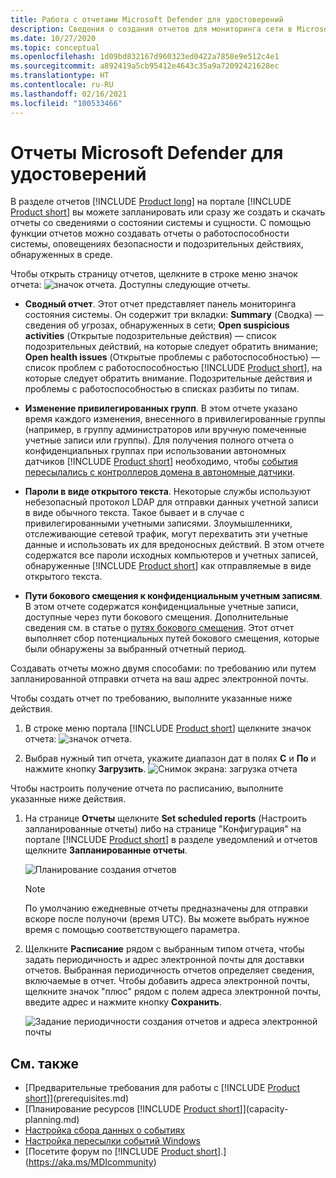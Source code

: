 ```yaml
---
title: Работа с отчетами Microsoft Defender для удостоверений
description: Сведения о создания отчетов для мониторинга сети в Microsoft Defender для удостоверений.
ms.date: 10/27/2020
ms.topic: conceptual
ms.openlocfilehash: 1d09bd832167d960323ed0422a7858e9e512c4e1
ms.sourcegitcommit: a892419a5cb95412e4643c35a9a72092421628ec
ms.translationtype: HT
ms.contentlocale: ru-RU
ms.lasthandoff: 02/16/2021
ms.locfileid: "100533466"
---
```

# <a name="microsoft-defender-for-identity-reports"></a>Отчеты Microsoft Defender для удостоверений

В разделе отчетов [!INCLUDE [Product long](includes/product-long.md)] на портале [!INCLUDE [Product short](includes/product-short.md)] вы можете запланировать или сразу же создать и скачать отчеты со сведениями о состоянии системы и сущности. С помощью функции отчетов можно создавать отчеты о работоспособности системы, оповещениях безопасности и подозрительных действиях, обнаруженных в среде.

Чтобы открыть страницу отчетов, щелкните в строке меню значок отчета: ![значок отчета](media/report-icon.png).
Доступны следующие отчеты.

- **Сводный отчет**. Этот отчет представляет панель мониторинга состояния системы. Он содержит три вкладки: **Summary** (Сводка) — сведения об угрозах, обнаруженных в сети; **Open suspicious activities** (Открытые подозрительные действия) — список подозрительных действий, на которые следует обратить внимание; **Open health issues** (Открытые проблемы с работоспособностью) — список проблем с работоспособностью [!INCLUDE [Product short](includes/product-short.md)], на которые следует обратить внимание. Подозрительные действия и проблемы с работоспособностью в списках разбиты по типам.

- **Изменение привилегированных групп**. В этом отчете указано время каждого изменения, внесенного в привилегированные группы (например, в группу администраторов или вручную помеченные учетные записи или группы). Для получения полного отчета о конфиденциальных группах при использовании автономных датчиков [!INCLUDE [Product short](includes/product-short.md)] необходимо, чтобы [события пересылались с контроллеров домена в автономные датчики](configure-event-forwarding.md).

- **Пароли в виде открытого текста**. Некоторые службы используют небезопасный протокол LDAP для отправки данных учетной записи в виде обычного текста. Такое бывает и в случае с привилегированными учетными записями. Злоумышленники, отслеживающие сетевой трафик, могут перехватить эти учетные данные и использовать их для вредоносных действий. В этом отчете содержатся все пароли исходных компьютеров и учетных записей, обнаруженные [!INCLUDE [Product short](includes/product-short.md)] как отправляемые в виде открытого текста.

- **Пути бокового смещения к конфиденциальным учетным записям**. В этом отчете содержатся конфиденциальные учетные записи, доступные через пути бокового смещения. Дополнительные сведения см. в статье о [путях бокового смещения](use-case-lateral-movement-path.md). Этот отчет выполняет сбор потенциальных путей бокового смещения, которые были обнаружены за выбранный отчетный период.

Создавать отчеты можно двумя способами: по требованию или путем запланированной отправки отчета на ваш адрес электронной почты.

Чтобы создать отчет по требованию, выполните указанные ниже действия.

1. В строке меню портала [!INCLUDE [Product short](includes/product-short.md)] щелкните значок отчета: ![значок отчета](media/report-icon.png).

1. Выбрав нужный тип отчета, укажите диапазон дат в полях **С** и **По** и нажмите кнопку **Загрузить**.
 ![Снимок экрана: загрузка отчета](media/reports.png)

Чтобы настроить получение отчета по расписанию, выполните указанные ниже действия.

1. На странице **Отчеты** щелкните **Set scheduled reports** (Настроить запланированные отчеты) либо на странице "Конфигурация" на портале [!INCLUDE [Product short](includes/product-short.md)] в разделе уведомлений и отчетов щелкните **Запланированные отчеты**.

    ![Планирование создания отчетов](media/sched-reports.png)

    > [!NOTE]
    > По умолчанию ежедневные отчеты предназначены для отправки вскоре после полуночи (время UTC). Вы можете выбрать нужное время с помощью соответствующего параметра.

1. Щелкните **Расписание** рядом с выбранным типом отчета, чтобы задать периодичность и адрес электронной почты для доставки отчетов. Выбранная периодичность отчетов определяет сведения, включаемые в отчет. Чтобы добавить адреса электронной почты, щелкните значок "плюс" рядом с полем адреса электронной почты, введите адрес и нажмите кнопку **Сохранить**.

    ![Задание периодичности создания отчетов и адреса электронной почты](media/sched-report1.png)

## <a name="see-also"></a>См. также

- [Предварительные требования для работы с [!INCLUDE [Product short](includes/product-short.md)]](prerequisites.md)
- [Планирование ресурсов [!INCLUDE [Product short](includes/product-short.md)]](capacity-planning.md)
- [Настройка сбора данных о событиях](configure-event-collection.md)
- [Настройка пересылки событий Windows](configure-event-forwarding.md)
- [Посетите форум по [!INCLUDE [Product short](includes/product-short.md)].](https://aka.ms/MDIcommunity)
